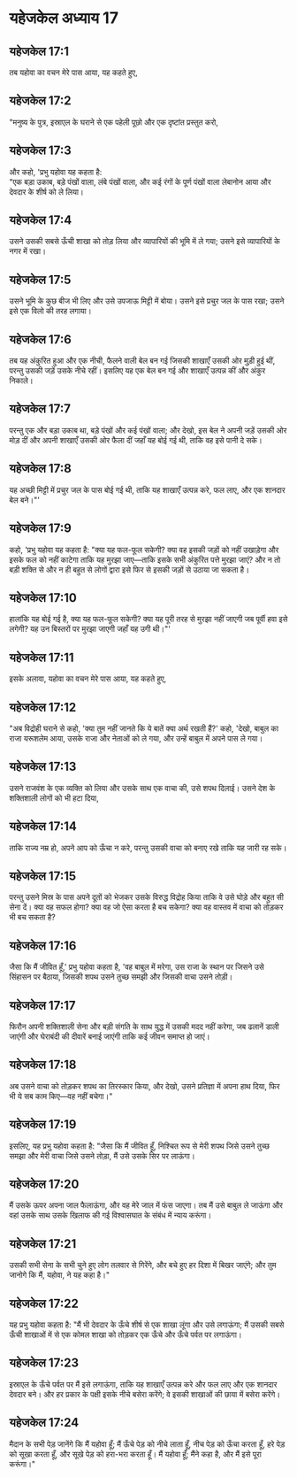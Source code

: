 # यहेजकेल अध्याय 17

## यहेजकेल 17:1

तब यहोवा का वचन मेरे पास आया, यह कहते हुए,

## यहेजकेल 17:2

"मनुष्य के पुत्र, इस्राएल के घराने से एक पहेली पूछो और एक दृष्टांत प्रस्तुत करो,

## यहेजकेल 17:3

और कहो, 'प्रभु यहोवा यह कहता है:  
"एक बड़ा उकाब, बड़े पंखों वाला, लंबे पंखों वाला, और कई रंगों के पूर्ण पंखों वाला लेबानोन आया और देवदार के शीर्ष को ले लिया।

## यहेजकेल 17:4

उसने उसकी सबसे ऊँची शाखा को तोड़ लिया और व्यापारियों की भूमि में ले गया; उसने इसे व्यापारियों के नगर में रखा।

## यहेजकेल 17:5

उसने भूमि के कुछ बीज भी लिए और उसे उपजाऊ मिट्टी में बोया। उसने इसे प्रचुर जल के पास रखा; उसने इसे एक विलो की तरह लगाया।

## यहेजकेल 17:6

तब यह अंकुरित हुआ और एक नीची, फैलने वाली बेल बन गई जिसकी शाखाएँ उसकी ओर मुड़ी हुई थीं, परन्तु उसकी जड़ें उसके नीचे रहीं। इसलिए यह एक बेल बन गई और शाखाएँ उत्पन्न कीं और अंकुर निकाले।

## यहेजकेल 17:7

परन्तु एक और बड़ा उकाब था, बड़े पंखों और कई पंखों वाला; और देखो, इस बेल ने अपनी जड़ें उसकी ओर मोड़ दीं और अपनी शाखाएँ उसकी ओर फैला दीं जहाँ यह बोई गई थी, ताकि वह इसे पानी दे सके।

## यहेजकेल 17:8

यह अच्छी मिट्टी में प्रचुर जल के पास बोई गई थी, ताकि यह शाखाएँ उत्पन्न करे, फल लाए, और एक शानदार बेल बने।"'

## यहेजकेल 17:9

कहो, 'प्रभु यहोवा यह कहता है: "क्या यह फल-फूल सकेगी? क्या वह इसकी जड़ों को नहीं उखाड़ेगा और इसके फल को नहीं काटेगा ताकि यह मुरझा जाए—ताकि इसके सभी अंकुरित पत्ते मुरझा जाएं? और न तो बड़ी शक्ति से और न ही बहुत से लोगों द्वारा इसे फिर से इसकी जड़ों से उठाया जा सकता है।

## यहेजकेल 17:10

हालांकि यह बोई गई है, क्या यह फल-फूल सकेगी? क्या यह पूरी तरह से मुरझा नहीं जाएगी जब पूर्वी हवा इसे लगेगी? यह उन बिस्तरों पर मुरझा जाएगी जहाँ यह उगी थी।"'

## यहेजकेल 17:11

इसके अलावा, यहोवा का वचन मेरे पास आया, यह कहते हुए,

## यहेजकेल 17:12

"अब विद्रोही घराने से कहो, 'क्या तुम नहीं जानते कि ये बातें क्या अर्थ रखती हैं?' कहो, 'देखो, बाबुल का राजा यरूशलेम आया, उसके राजा और नेताओं को ले गया, और उन्हें बाबुल में अपने पास ले गया।

## यहेजकेल 17:13

उसने राजवंश के एक व्यक्ति को लिया और उसके साथ एक वाचा की, उसे शपथ दिलाई। उसने देश के शक्तिशाली लोगों को भी हटा दिया,

## यहेजकेल 17:14

ताकि राज्य नम्र हो, अपने आप को ऊँचा न करे, परन्तु उसकी वाचा को बनाए रखे ताकि यह जारी रह सके।

## यहेजकेल 17:15

परन्तु उसने मिस्र के पास अपने दूतों को भेजकर उसके विरुद्ध विद्रोह किया ताकि वे उसे घोड़े और बहुत सी सेना दें। क्या वह सफल होगा? क्या वह जो ऐसा करता है बच सकेगा? क्या वह वास्तव में वाचा को तोड़कर भी बच सकता है?

## यहेजकेल 17:16

जैसा कि मैं जीवित हूँ,' प्रभु यहोवा कहता है, 'वह बाबुल में मरेगा, उस राजा के स्थान पर जिसने उसे सिंहासन पर बैठाया, जिसकी शपथ उसने तुच्छ समझी और जिसकी वाचा उसने तोड़ी।

## यहेजकेल 17:17

फिरौन अपनी शक्तिशाली सेना और बड़ी संगति के साथ युद्ध में उसकी मदद नहीं करेगा, जब ढलानें डाली जाएंगी और घेराबंदी की दीवारें बनाई जाएंगी ताकि कई जीवन समाप्त हो जाएं।

## यहेजकेल 17:18

अब उसने वाचा को तोड़कर शपथ का तिरस्कार किया, और देखो, उसने प्रतिज्ञा में अपना हाथ दिया, फिर भी ये सब काम किए—वह नहीं बचेगा।"

## यहेजकेल 17:19

इसलिए, यह प्रभु यहोवा कहता है: "जैसा कि मैं जीवित हूँ, निश्चित रूप से मेरी शपथ जिसे उसने तुच्छ समझा और मेरी वाचा जिसे उसने तोड़ा, मैं उसे उसके सिर पर लाऊंगा।

## यहेजकेल 17:20

मैं उसके ऊपर अपना जाल फैलाऊंगा, और वह मेरे जाल में फंस जाएगा। तब मैं उसे बाबुल ले जाऊंगा और वहां उसके साथ उसके खिलाफ की गई विश्वासघात के संबंध में न्याय करूंगा।

## यहेजकेल 17:21

उसकी सभी सेना के सभी चुने हुए लोग तलवार से गिरेंगे, और बचे हुए हर दिशा में बिखर जाएंगे; और तुम जानोगे कि मैं, यहोवा, ने यह कहा है।"

## यहेजकेल 17:22

यह प्रभु यहोवा कहता है: "मैं भी देवदार के ऊँचे शीर्ष से एक शाखा लूंगा और उसे लगाऊंगा; मैं उसकी सबसे ऊँची शाखाओं में से एक कोमल शाखा को तोड़कर एक ऊँचे और ऊँचे पर्वत पर लगाऊंगा।

## यहेजकेल 17:23

इस्राएल के ऊँचे पर्वत पर मैं इसे लगाऊंगा, ताकि यह शाखाएँ उत्पन्न करे और फल लाए और एक शानदार देवदार बने। और हर प्रकार के पक्षी इसके नीचे बसेरा करेंगे; वे इसकी शाखाओं की छाया में बसेरा करेंगे।

## यहेजकेल 17:24

मैदान के सभी पेड़ जानेंगे कि मैं यहोवा हूँ; मैं ऊँचे पेड़ को नीचे लाता हूँ, नीच पेड़ को ऊँचा करता हूँ, हरे पेड़ को सूखा करता हूँ, और सूखे पेड़ को हरा-भरा करता हूँ। मैं यहोवा हूँ; मैंने कहा है, और मैं इसे पूरा करूंगा।"
